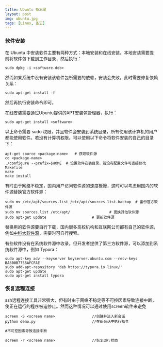 ```yaml
---
title: Ubuntu 备忘录
layout: post
img: ubuntu.jpg
tags: [Linux, 备忘]
---
```


### 软件安装

在 Ubuntu 中安装软件主要有两种方式：本地安装和在线安装。本地安装需要提前将软件包下载到工作目录，然后执行：

`sudo dpkg -i <software.deb>`

然而如果系统中没有安装该软件包所需要的依赖，安装会失败。此时需要修复依赖关系：

`sudo apt-get install -f`

然后再执行安装命令即可。

在线安装需要通过Ubuntu提供的APT安装包管理器，执行：

`sudo apt-get install <software>`

以上命令需要 sudo 权限，并且软件会安装到系统目录，所有使用该计算机的用户都能使用软件。若没有计算机权限，可以使用以下命令将软件安装的自己的目录下：

```shell
apt-get source <package-name>	# 获取软件源
cd <package-name>
./configure --prefix=$HOME	# 设置软件安装目录，若没有配置文件可直接修改 Makefile
make
make install
```

有时由于网络不稳定，国内用户访问软件源的速度极慢，这时可以考虑用国内的软件源替换官方软件源：

```shell
sudo mv /etc/apt/sources.list /etc/apt/sources.list.backup	# 备份官方软件源
sudo mv sources.list /etc/apt/					# 更换其他软件源
sudo apt-get update						# 更新软件源
```

替换用的软件源要自行下载，国内很多高校机构和互联网公司都有自己的软件源，例如[中科大软件源](https://mirrors.ustc.edu.cn/repogen/)，需要时可自行搜索。

有些软件没有在系统软件源中收录，但开发者提供了第三方软件源，可以添加到系统软件源中，例如 Typora：

````shell
sudo apt-key adv --keyserver keyserver.ubuntu.com --recv-keys BA300B7755AFCFAE
sudo add-apt-repository 'deb https://typora.io linux/'
sudo apt-get update
sudo apt-get install typora
````

### 恢复远程连接

ssh远程连接工具非常强大，但有时由于网络不稳定等不可控因素导致连接中断，使正在运行的程序被迫停止。然而这种情况可以通过使用screen软件来避免

````shell
screen -S <screen name>                 //创建并进入新会话
python demo.py                          //在新会话中执行指令

#不可控因素导致连接中断

screen -r <screen name>                 //恢复运行状态
````
